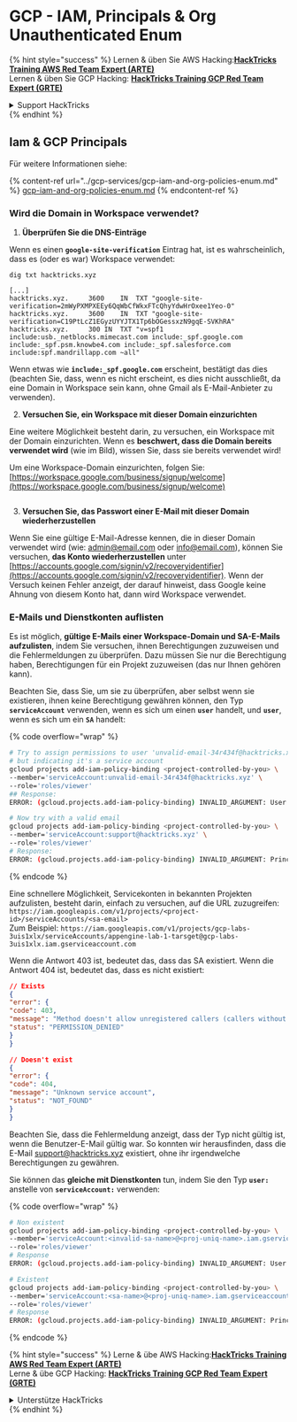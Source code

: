 # GCP - IAM, Principals & Org Unauthenticated Enum

{% hint style="success" %}
Lernen & üben Sie AWS Hacking:<img src="../../../.gitbook/assets/image (1) (1) (1) (1).png" alt="" data-size="line">[**HackTricks Training AWS Red Team Expert (ARTE)**](https://training.hacktricks.xyz/courses/arte)<img src="../../../.gitbook/assets/image (1) (1) (1) (1).png" alt="" data-size="line">\
Lernen & üben Sie GCP Hacking: <img src="../../../.gitbook/assets/image (2) (1).png" alt="" data-size="line">[**HackTricks Training GCP Red Team Expert (GRTE)**<img src="../../../.gitbook/assets/image (2) (1).png" alt="" data-size="line">](https://training.hacktricks.xyz/courses/grte)

<details>

<summary>Support HackTricks</summary>

* Überprüfen Sie die [**Abonnementpläne**](https://github.com/sponsors/carlospolop)!
* **Treten Sie der** 💬 [**Discord-Gruppe**](https://discord.gg/hRep4RUj7f) oder der [**Telegram-Gruppe**](https://t.me/peass) bei oder **folgen** Sie uns auf **Twitter** 🐦 [**@hacktricks\_live**](https://twitter.com/hacktricks_live)**.**
* **Teilen Sie Hacking-Tricks, indem Sie PRs an die** [**HackTricks**](https://github.com/carlospolop/hacktricks) und [**HackTricks Cloud**](https://github.com/carlospolop/hacktricks-cloud) GitHub-Repos senden.

</details>
{% endhint %}

## Iam & GCP Principals

Für weitere Informationen siehe:

{% content-ref url="../gcp-services/gcp-iam-and-org-policies-enum.md" %}
[gcp-iam-and-org-policies-enum.md](../gcp-services/gcp-iam-and-org-policies-enum.md)
{% endcontent-ref %}

### Wird die Domain in Workspace verwendet?

1. **Überprüfen Sie die DNS-Einträge**

Wenn es einen **`google-site-verification`** Eintrag hat, ist es wahrscheinlich, dass es (oder es war) Workspace verwendet:
```
dig txt hacktricks.xyz

[...]
hacktricks.xyz.		3600	IN	TXT	"google-site-verification=2mWyPXMPXEEy6QqWbCfWkxFTcQhyYdwHrOxee1Yeo-0"
hacktricks.xyz.		3600	IN	TXT	"google-site-verification=C19PtLcZ1EGyzUYYJTX1Tp6bOGessxzN9gqE-SVKhRA"
hacktricks.xyz.		300	IN	TXT	"v=spf1 include:usb._netblocks.mimecast.com include:_spf.google.com include:_spf.psm.knowbe4.com include:_spf.salesforce.com include:spf.mandrillapp.com ~all"
```
Wenn etwas wie **`include:_spf.google.com`** erscheint, bestätigt das dies (beachten Sie, dass, wenn es nicht erscheint, es dies nicht ausschließt, da eine Domain in Workspace sein kann, ohne Gmail als E-Mail-Anbieter zu verwenden).

2. **Versuchen Sie, ein Workspace mit dieser Domain einzurichten**

Eine weitere Möglichkeit besteht darin, zu versuchen, ein Workspace mit der Domain einzurichten. Wenn es **beschwert, dass die Domain bereits verwendet wird** (wie im Bild), wissen Sie, dass sie bereits verwendet wird!

Um eine Workspace-Domain einzurichten, folgen Sie: [https://workspace.google.com/business/signup/welcome](https://workspace.google.com/business/signup/welcome)

<figure><img src="../../../.gitbook/assets/image (330).png" alt=""><figcaption></figcaption></figure>

3. **Versuchen Sie, das Passwort einer E-Mail mit dieser Domain wiederherzustellen**

Wenn Sie eine gültige E-Mail-Adresse kennen, die in dieser Domain verwendet wird (wie: admin@email.com oder info@email.com), können Sie versuchen, **das Konto wiederherzustellen** unter [https://accounts.google.com/signin/v2/recoveryidentifier](https://accounts.google.com/signin/v2/recoveryidentifier). Wenn der Versuch keinen Fehler anzeigt, der darauf hinweist, dass Google keine Ahnung von diesem Konto hat, dann wird Workspace verwendet.

### E-Mails und Dienstkonten auflisten

Es ist möglich, **gültige E-Mails einer Workspace-Domain und SA-E-Mails aufzulisten**, indem Sie versuchen, ihnen Berechtigungen zuzuweisen und die Fehlermeldungen zu überprüfen. Dazu müssen Sie nur die Berechtigung haben, Berechtigungen für ein Projekt zuzuweisen (das nur Ihnen gehören kann).

Beachten Sie, dass Sie, um sie zu überprüfen, aber selbst wenn sie existieren, ihnen keine Berechtigung gewähren können, den Typ **`serviceAccount`** verwenden, wenn es sich um einen **`user`** handelt, und **`user`**, wenn es sich um ein **`SA`** handelt:

{% code overflow="wrap" %}
```bash
# Try to assign permissions to user 'unvalid-email-34r434f@hacktricks.xyz'
# but indicating it's a service account
gcloud projects add-iam-policy-binding <project-controlled-by-you> \
--member='serviceAccount:unvalid-email-34r434f@hacktricks.xyz' \
--role='roles/viewer'
## Response:
ERROR: (gcloud.projects.add-iam-policy-binding) INVALID_ARGUMENT: User unvalid-email-34r434f@hacktricks.xyz does not exist.

# Now try with a valid email
gcloud projects add-iam-policy-binding <project-controlled-by-you> \
--member='serviceAccount:support@hacktricks.xyz' \
--role='roles/viewer'
# Response:
ERROR: (gcloud.projects.add-iam-policy-binding) INVALID_ARGUMENT: Principal support@hacktricks.xyz is of type "user". The principal should appear as "user:support@hacktricks.xyz". See https://cloud.google.com/iam/help/members/types for additional documentation.
```
{% endcode %}

Eine schnellere Möglichkeit, Servicekonten in bekannten Projekten aufzulisten, besteht darin, einfach zu versuchen, auf die URL zuzugreifen: `https://iam.googleapis.com/v1/projects/<project-id>/serviceAccounts/<sa-email>`\
Zum Beispiel: `https://iam.googleapis.com/v1/projects/gcp-labs-3uis1xlx/serviceAccounts/appengine-lab-1-tarsget@gcp-labs-3uis1xlx.iam.gserviceaccount.com`

Wenn die Antwort 403 ist, bedeutet das, dass das SA existiert. Wenn die Antwort 404 ist, bedeutet das, dass es nicht existiert:
```json
// Exists
{
"error": {
"code": 403,
"message": "Method doesn't allow unregistered callers (callers without established identity). Please use API Key or other form of API consumer identity to call this API.",
"status": "PERMISSION_DENIED"
}
}

// Doesn't exist
{
"error": {
"code": 404,
"message": "Unknown service account",
"status": "NOT_FOUND"
}
}
```
Beachten Sie, dass die Fehlermeldung anzeigt, dass der Typ nicht gültig ist, wenn die Benutzer-E-Mail gültig war. So konnten wir herausfinden, dass die E-Mail support@hacktricks.xyz existiert, ohne ihr irgendwelche Berechtigungen zu gewähren.

Sie können das **gleiche mit Dienstkonten** tun, indem Sie den Typ **`user:`** anstelle von **`serviceAccount:`** verwenden:

{% code overflow="wrap" %}
```bash
# Non existent
gcloud projects add-iam-policy-binding <project-controlled-by-you> \
--member='serviceAccount:<invalid-sa-name>@<proj-uniq-name>.iam.gserviceaccount.com' \
--role='roles/viewer'
# Response
ERROR: (gcloud.projects.add-iam-policy-binding) INVALID_ARGUMENT: User <invalid-sa-name>@<proj-uniq-name>.iam.gserviceaccount.com does not exist.

# Existent
gcloud projects add-iam-policy-binding <project-controlled-by-you> \
--member='serviceAccount:<sa-name>@<proj-uniq-name>.iam.gserviceaccount.com' \
--role='roles/viewer'
# Response
ERROR: (gcloud.projects.add-iam-policy-binding) INVALID_ARGUMENT: Principal testing@digital-bonfire-410512.iam.gserviceaccount.com is of type "serviceAccount". The principal should appear as "serviceAccount:testing@digital-bonfire-410512.iam.gserviceaccount.com". See https://cloud.google.com/iam/help/members/types for additional documentation.
```
{% endcode %}

{% hint style="success" %}
Lerne & übe AWS Hacking:<img src="../../../.gitbook/assets/image (1) (1) (1) (1).png" alt="" data-size="line">[**HackTricks Training AWS Red Team Expert (ARTE)**](https://training.hacktricks.xyz/courses/arte)<img src="../../../.gitbook/assets/image (1) (1) (1) (1).png" alt="" data-size="line">\
Lerne & übe GCP Hacking: <img src="../../../.gitbook/assets/image (2) (1).png" alt="" data-size="line">[**HackTricks Training GCP Red Team Expert (GRTE)**<img src="../../../.gitbook/assets/image (2) (1).png" alt="" data-size="line">](https://training.hacktricks.xyz/courses/grte)

<details>

<summary>Unterstütze HackTricks</summary>

* Überprüfe die [**Abonnementpläne**](https://github.com/sponsors/carlospolop)!
* **Tritt der** 💬 [**Discord-Gruppe**](https://discord.gg/hRep4RUj7f) oder der [**Telegram-Gruppe**](https://t.me/peass) bei oder **folge** uns auf **Twitter** 🐦 [**@hacktricks\_live**](https://twitter.com/hacktricks_live)**.**
* **Teile Hacking-Tricks, indem du PRs an die** [**HackTricks**](https://github.com/carlospolop/hacktricks) und [**HackTricks Cloud**](https://github.com/carlospolop/hacktricks-cloud) GitHub-Repos sendest.

</details>
{% endhint %}

